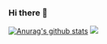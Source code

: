 ### Hi there 👋
[![Anurag's github stats](https://github-readme-stats.vercel.app/api?username=longforus&show_icons=true&theme=radical)](https://github.com/anuraghazra/github-readme-stats)     <a href="https://github.com/anuraghazra/github-readme-stats">
  <img align="right|bottom" src="https://github-readme-stats.vercel.app/api/top-langs/?username=longforus&hide=C%2B%2B&theme=radical&layout=compact" />
</a>
<!--
**longforus/longforus** is a ✨ _special_ ✨ repository because its `README.md` (this file) appears on your GitHub profile.

Here are some ideas to get you started:

- 🔭 I’m currently working on ...
- 🌱 I’m currently learning ...
- 👯 I’m looking to collaborate on ...
- 🤔 I’m looking for help with ...
- 💬 Ask me about ...
- 📫 How to reach me: ...
- 😄 Pronouns: ...
- ⚡ Fun fact: ...
-->
